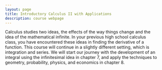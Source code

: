 ```yaml
---
layout: page
title: Introductory Calculus II with Applications
description: course webpage
--- 
```


Calculus studies two ideas, the effects of the way things change and the idea of the mathematical infinite. In your previous high school calculus class, you have encountered these ideas in finding the derivative of a function. This course will continue in a slightly different setting, which is integration and series. We will start our journey with the development of an integral using the infinitesimal idea in chapter 7, and apply the techniques to geometry, probability, physics, and economics in chapter 8.  







